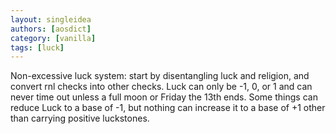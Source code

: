 ```yaml
---
layout: singleidea
authors: [aosdict]
category: [vanilla]
tags: [luck]
---
```

Non-excessive luck system: start by disentangling luck and religion, and convert rnl checks into other checks. Luck can only be -1, 0, or 1 and can never time out unless a full moon or Friday the 13th ends. Some things can reduce Luck to a base of -1, but nothing can increase it to a base of +1 other than carrying positive luckstones.

